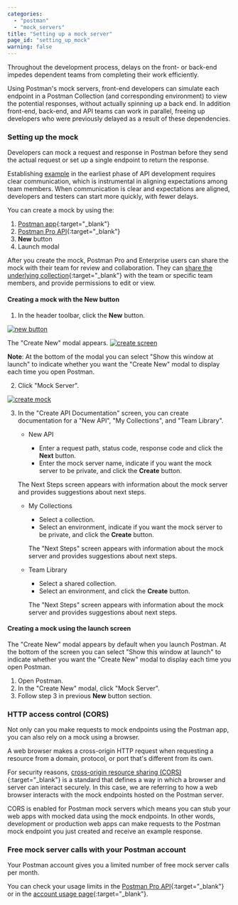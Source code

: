 ```yaml
---
categories:
  - "postman"
  - "mock_servers"
title: "Setting up a mock server"
page_id: "setting_up_mock"
warning: false
---
```


Throughout the development process, delays on the front- or back-end impedes dependent teams from completing their work efficiently.  

Using Postman's mock servers, front-end developers can simulate each endpoint in a Postman Collection (and corresponding environment) to view the potential responses, without actually spinning up a back end. In addition front-end, back-end, and API teams can work in parallel, freeing up developers who were previously delayed as a result of these dependencies.

### Setting up the mock

Developers can mock a request and response in Postman before they send the actual request or set up a single endpoint to return the response. 

Establishing [example](/docs/postman/collections/examples) in the earliest phase of API development requires clear communication, which is instrumental in aligning expectations among team members. When communication is clear and expectations are aligned, developers and testers can start more quickly, with fewer delays.

You can create a mock by using the: 

  1. [Postman app](/docs/postman/mock_servers/mocking_with_examples){:target="_blank"}
  2. [Postman Pro API](/docs/postman/mock_servers/mock_with_api){:target="_blank"}
  3. **New** button
  4. Launch modal 
  
After you create the mock, Postman Pro and Enterprise users can share the mock with their team for review and collaboration. They can [share the underlying collection](/docs/postman/team_library/sharing#sharing-collections){:target="_blank"} with the team or specific team members, and provide permissions to edit or view.


#### Creating a mock with the New button

1.  In the header toolbar, click the **New** button.

[![new button](https://s3.amazonaws.com/postman-static-getpostman-com/postman-docs/HeaderToolBar.png)](https://s3.amazonaws.com/postman-static-getpostman-com/postman-docs/HeaderToolBar.png)

The "Create New" modal appears.
[![create screen](https://s3.amazonaws.com/postman-static-getpostman-com/postman-docs/create_new_screen.png)](https://s3.amazonaws.com/postman-static-getpostman-com/postman-docs/create_new_screen.png)

**Note**: At the bottom of the modal you can select "Show this window at launch" to indicate whether you want the "Create New" modal to display each time you open Postman.

2. Click "Mock Server".

[![create mock](https://s3.amazonaws.com/postman-static-getpostman-com/postman-docs/create_mock.png)](https://s3.amazonaws.com/postman-static-getpostman-com/postman-docs/create_mock.png)


3. In the "Create API Documentation" screen, you can create documentation for a "New API", "My Collections", and "Team Library". 
   * New API
     
     * Enter a request path, status code, response code and click the **Next** button.
     * Enter the mock server name, indicate if you want the mock server to be private, and click the **Create** button.
     
    The Next Steps screen appears with information about the mock server and provides suggestions about next steps.
    
   * My Collections
   
     * Select a collection.
     * Select an environment, indicate if you want the mock server to be private, and click the **Create** button.
     
     The "Next Steps" screen appears with information about the mock server and provides suggestions about next steps.
     
   * Team Library
   
     * Select a shared collection.
     * Select an environment, and click the **Create** button.
     
     The "Next Steps" screen appears with information about the mock server and provides suggestions about next steps.
     
#### Creating a mock using the launch screen

The "Create New" modal appears by default when you launch Postman. At the bottom of the screen you can select "Show this window at launch" to indicate whether you want the "Create New" modal to display each time you open Postman.

1. Open Postman.
2. In the "Create New" modal, click "Mock Server".
3. Follow step 3 in previous **New** button section. 

### HTTP access control (CORS)

Not only can you make requests to mock endpoints using the Postman app, you can also rely on a mock using a browser.

A web browser makes a cross-origin HTTP request when requesting a resource from a domain, protocol, or port that's different from its own. 

For security reasons, [cross-origin resource sharing (CORS)](https://developer.mozilla.org/en-US/docs/Web/HTTP/Access_control_CORS){:target="_blank"} is a standard that defines a way in which a browser and server can interact securely. In this case, we are referring to how a web browser interacts with the mock endpoints hosted on the Postman server.

CORS is enabled for Postman mock servers which means you can stub your web apps with mocked data using the mock endpoints. In other words, development or production web apps can make requests to the Postman mock endpoint you just created and receive an example response.

### Free mock server calls with your Postman account

Your Postman account gives you a limited number of free mock server calls per month. 

You can check your usage limits in the [Postman Pro API](https://docs.api.getpostman.com){:target="_blank"} or in the [account usage page](https://go.pstmn.io/postman-account-limits){:target="_blank"}.
